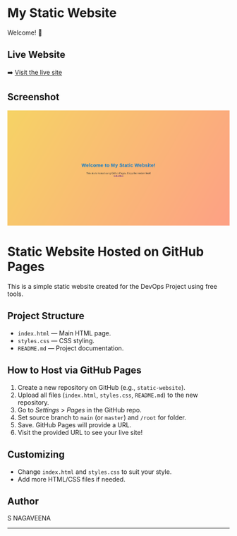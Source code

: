 
# My Static Website

Welcome! 🚀

## Live Website

➡️ [Visit the live site](https://nagavesena21.github.io/static-website/)

## Screenshot

![Website Screenshot](screenshot.png)

# Static Website Hosted on GitHub Pages

This is a simple static website created for the DevOps Project using free tools.

## Project Structure

- `index.html` — Main HTML page.
- `styles.css` — CSS styling.
- `README.md` — Project documentation.

## How to Host via GitHub Pages

1. Create a new repository on GitHub (e.g., `static-website`).
2. Upload all files (`index.html`, `styles.css`, `README.md`) to the new repository.
3. Go to *Settings* > *Pages* in the GitHub repo.
4. Set source branch to `main` (or `master`) and `/root` for folder.
5. Save. GitHub Pages will provide a URL.
6. Visit the provided URL to see your live site!

## Customizing

- Change `index.html` and `styles.css` to suit your style.
- Add more HTML/CSS files if needed.

## Author

S NAGAVEENA

---
